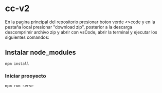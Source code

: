 # cc-v2

En la pagina principal del repositorio presionar boton verde <>code y en la pestaña local presionar "download zip", 
posterior a la descarga descomprimir archivo zip y abrir con vsCode, abrir la terminal y ejecutar 
los siguientes comandos:

## Instalar node_modules
```
npm install
```

### Iniciar prooyecto
```
npm run serve
```
